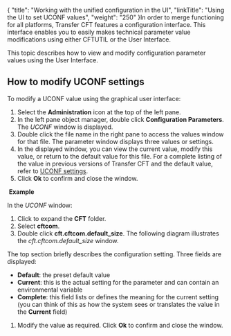 {
    "title": "Working with the unified configuration in the UI",
    "linkTitle": "Using the UI to set UCONF values",
    "weight": "250"
}In order to merge functioning for all platforms, Transfer CFT features
a configuration interface. This interface enables you to easily makes
technical parameter value modifications using either CFTUTIL or the User Interface.

This topic describes how to view and modify configuration parameter
values using the User Interface.

## How to modify UCONF settings

To modify a UCONF value using the graphical user interface:

1.  Select the <span style="font-weight: bold;">Administration</span>
    icon at the top of the left pane.
2.  In the left pane object manager,
    double click <span style="font-weight: bold;">Configuration Parameters</span>.
    The <span style="font-style: italic;">UCONF</span> window is displayed.
3.  Double click the file name
    in the right pane to access the values window for that file. The parameter
    window displays three values or settings.
4.  In the displayed window, you
    can view the current value, modify this value, or return to the default
    value for this file. For a complete listing of the value in previous versions
    of Transfer CFT and the default value, refer to [UCONF
    settings](../).
5.  Click <span style="font-weight: bold;">Ok</span>
    to confirm and close the window.

 <span style="font-weight: bold;">Example</span>

In the <span style="font-style: italic;">UCONF </span>window:

1.  Click to expand the <span style="font-weight: bold;">CFT</span>
    folder.
2.  Select <span style="font-weight: bold;">cftcom</span>.
3.  Double click <span style="font-weight: bold;">cft.cftcom.default\_size</span>.
    The following diagram illustrates the <span style="font-style: italic;">cft.cftcom.default\_size</span> window.

The top section briefly describes the configuration
setting. Three fields are displayed:

-   <span style="font-weight: bold;">Default</span>:
    the preset default value
-   <span style="font-weight: bold;">Current</span>:
    this is the actual setting for the parameter and can contain an environmental
    variable
-   <span style="font-weight: bold;">Complete</span>:
    this field lists or defines the meaning for the current setting (you can
    think of this as how the system sees or translates the value in the <span style="font-weight: bold;">Current</span> field)

1.  Modify the value as required.
    Click <span style="font-weight: bold;">Ok</span> to confirm and close
    the window.

 

 
